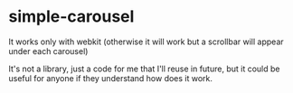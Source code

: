 # simple-carousel

It works only with webkit (otherwise it will work but a scrollbar will appear under each carousel)

It's not a library, just a code for me that I'll reuse in future, but it could be useful for anyone if they understand how does it work.
